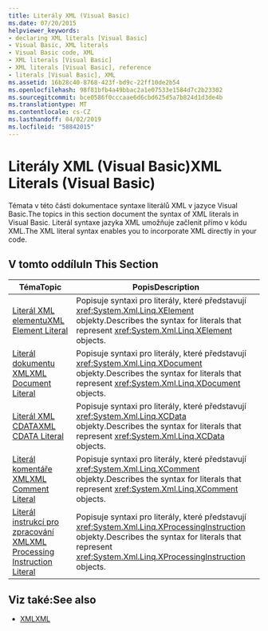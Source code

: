 ```yaml
---
title: Literály XML (Visual Basic)
ms.date: 07/20/2015
helpviewer_keywords:
- declaring XML literals [Visual Basic]
- Visual Basic, XML literals
- Visual Basic code, XML
- XML literals [Visual Basic]
- XML literals [Visual Basic], reference
- literals [Visual Basic], XML
ms.assetid: 16b28c40-8768-423f-bd9c-22ff10de2b54
ms.openlocfilehash: 98f81bfb4a49bbac2a1e07533e1584d7c2b23302
ms.sourcegitcommit: bce0586f0cccaae6d6cbd625d5a7b824d1d3de4b
ms.translationtype: MT
ms.contentlocale: cs-CZ
ms.lasthandoff: 04/02/2019
ms.locfileid: "58842015"
---
```

# <a name="xml-literals-visual-basic"></a><span data-ttu-id="92b72-102">Literály XML (Visual Basic)</span><span class="sxs-lookup"><span data-stu-id="92b72-102">XML Literals (Visual Basic)</span></span>
<span data-ttu-id="92b72-103">Témata v této části dokumentace syntaxe literálů XML v jazyce Visual Basic.</span><span class="sxs-lookup"><span data-stu-id="92b72-103">The topics in this section document the syntax of XML literals in Visual Basic.</span></span> <span data-ttu-id="92b72-104">Literál syntaxe jazyka XML umožňuje začlenit přímo v kódu XML.</span><span class="sxs-lookup"><span data-stu-id="92b72-104">The XML literal syntax enables you to incorporate XML directly in your code.</span></span>  
  
## <a name="in-this-section"></a><span data-ttu-id="92b72-105">V tomto oddílu</span><span class="sxs-lookup"><span data-stu-id="92b72-105">In This Section</span></span>  
  
|<span data-ttu-id="92b72-106">Téma</span><span class="sxs-lookup"><span data-stu-id="92b72-106">Topic</span></span>|<span data-ttu-id="92b72-107">Popis</span><span class="sxs-lookup"><span data-stu-id="92b72-107">Description</span></span>|  
|-----------|-----------------|  
|[<span data-ttu-id="92b72-108">Literál XML elementu</span><span class="sxs-lookup"><span data-stu-id="92b72-108">XML Element Literal</span></span>](../../../visual-basic/language-reference/xml-literals/xml-element-literal.md)|<span data-ttu-id="92b72-109">Popisuje syntaxi pro literály, které představují <xref:System.Xml.Linq.XElement> objekty.</span><span class="sxs-lookup"><span data-stu-id="92b72-109">Describes the syntax for literals that represent <xref:System.Xml.Linq.XElement> objects.</span></span>|  
|[<span data-ttu-id="92b72-110">Literál dokumentu XML</span><span class="sxs-lookup"><span data-stu-id="92b72-110">XML Document Literal</span></span>](../../../visual-basic/language-reference/xml-literals/xml-document-literal.md)|<span data-ttu-id="92b72-111">Popisuje syntaxi pro literály, které představují <xref:System.Xml.Linq.XDocument> objekty.</span><span class="sxs-lookup"><span data-stu-id="92b72-111">Describes the syntax for literals that represent <xref:System.Xml.Linq.XDocument> objects.</span></span>|  
|[<span data-ttu-id="92b72-112">Literál XML CDATA</span><span class="sxs-lookup"><span data-stu-id="92b72-112">XML CDATA Literal</span></span>](../../../visual-basic/language-reference/xml-literals/xml-cdata-literal.md)|<span data-ttu-id="92b72-113">Popisuje syntaxi pro literály, které představují <xref:System.Xml.Linq.XCData> objekty.</span><span class="sxs-lookup"><span data-stu-id="92b72-113">Describes the syntax for literals that represent <xref:System.Xml.Linq.XCData> objects.</span></span>|  
|[<span data-ttu-id="92b72-114">Literál komentáře XML</span><span class="sxs-lookup"><span data-stu-id="92b72-114">XML Comment Literal</span></span>](../../../visual-basic/language-reference/xml-literals/xml-comment-literal.md)|<span data-ttu-id="92b72-115">Popisuje syntaxi pro literály, které představují <xref:System.Xml.Linq.XComment> objekty.</span><span class="sxs-lookup"><span data-stu-id="92b72-115">Describes the syntax for literals that represent <xref:System.Xml.Linq.XComment> objects.</span></span>|  
|[<span data-ttu-id="92b72-116">Literál instrukcí pro zpracování XML</span><span class="sxs-lookup"><span data-stu-id="92b72-116">XML Processing Instruction Literal</span></span>](../../../visual-basic/language-reference/xml-literals/xml-processing-instruction-literal.md)|<span data-ttu-id="92b72-117">Popisuje syntaxi pro literály, které představují <xref:System.Xml.Linq.XProcessingInstruction> objekty.</span><span class="sxs-lookup"><span data-stu-id="92b72-117">Describes the syntax for literals that represent <xref:System.Xml.Linq.XProcessingInstruction> objects.</span></span>|  
  
## <a name="see-also"></a><span data-ttu-id="92b72-118">Viz také:</span><span class="sxs-lookup"><span data-stu-id="92b72-118">See also</span></span>

- [<span data-ttu-id="92b72-119">XML</span><span class="sxs-lookup"><span data-stu-id="92b72-119">XML</span></span>](../../../visual-basic/programming-guide/language-features/xml/index.md)
